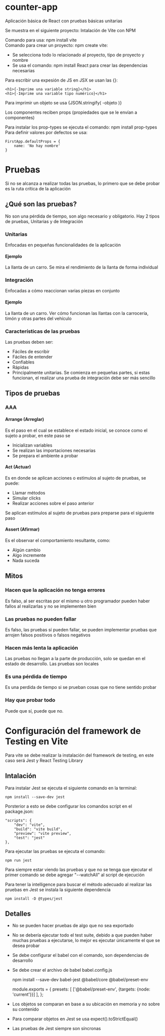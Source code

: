 # counter-app
Aplicación básica de React con pruebas básicas unitarias  

Se muestra en el siguiente proyecto: Intalación de Vite con NPM  

Comando para usa: npm install vite  
Comando para crear un proyecto: npm create vite:  
-  Se selecciona todo lo relacionado al proyecto, tipo de proyecto y nombre
-  Se usa el comando: npm install React para crear las dependencias necesarias 

Para escribir una expesión de JS en JSX se usan las {}:  

    <h1>{-Imprime una variable string}</h1>  
    <h1>{-Imprime una variable tipo numérico}</h1>  

Para imprimir un objeto se usa {JSON.stringify( -objeto )}  

Los componentes reciben props (propiedades que se le envían a componentes)  

Para instalar los prop-types se ejecuta el comando: npm install prop-types  
Para definir valores por defectos se usa:   

    FirstApp.defaultProps = {  
        name: 'No hay nombre'  
    }  

# Pruebas

Si no se alcanza a realizar todas las pruebas, lo primero que se debe probar
es la ruta crítica de la aplicación

## ¿Qué son las pruebas?

No son una pérdida de tiempo, son algo necesario y obligatorio. Hay 2 tipos de pruebas, Unitarias y de Integración

### Unitarias

Enfocadas en pequeñas funcionalidades de la aplicación

#### Ejemplo

La llanta de un carro. Se mira el rendimiento de la llanta de forma individual

### Integración

Enfocadas a cómo reaccionan varias piezas en conjunto

#### Ejemplo

La llanta de un carro. Ver cómo funcionan las llantas con la carrocería, timón y otras partes del vehículo

### Características de las pruebas

Las pruebas deben ser:

- Fáciles de escribir
- Fáciles de entender
- Confiables
- Rápidas
- Principalmente unitarias. Se comienza en pequeñas partes, si estas funcionan, el realizar una prueba de integración debe ser más sencillo

## Tipos de pruebas

### AAA

#### Arrange (Arreglar)

Es el paso en el cual se establece el estado inicial, se conoce como el sujeto a probar, en este paso se  

- Inicializan variables
- Se realizan las importaciones necesarias
- Se prepara el ambiente a probar

#### Act (Actuar)

Es en donde se aplican acciones o estímulos al sujeto de pruebas, se puede:  

- Llamar métodos
- Simular clicks
- Realizar acciones sobre el paso anterior

Se aplican estímulos al sujeto de pruebas para preparse para el siguiente paso  

#### Assert (Afirmar)

Es el observar el comportamiento resultante, como:  

- Algún cambio
- Algo incremente
- Nada suceda

## Mitos

### Hacen que la aplicación no tenga errores

Es falso, al ser escritas por el mismo u otro programador pueden haber fallos al realizarlas y no se implementen bien  

### Las pruebas no pueden fallar

Es falso, las pruebas sí pueden fallar, se pueden implementar pruebas que arrojen falsos positivos o falsos negativos  

### Hacen más lenta la aplicación

Las pruebas no llegan a la parte de producción, solo se quedan en el estado de desarrollo. Las pruebas son locales  

### Es una pérdida de tiempo

Es una perdida de tiempo si se prueban cosas que no tiene sentido probar  

### Hay que probar todo

Puede que sí, puede que no. 

# Configuración del framework de Testing en Vite

Para vite se debe realizar la instalación del framework de testing, en este caso será Jest y React Testing Library  

## Intalación

Para instalar Jest se ejecuta el siguiente comando en la terminal:  

    npm install --save-dev jest

Porsterior a esto se debe configurar los comandos script en el package.json:  

    "scripts": {
        "dev": "vite",
        "build": "vite build",
        "preview": "vite preview",
        "test": "jest"
    },

Para ejecutar las pruebas se ejecuta el comando:  

    npm run jest

Para siempre estar viendo las pruebas y que no se tenga que ejecutar el primer comando se debe agregar "--watchAll" al script de ejecución  

Para tener la intelligence para buscar el método adecuado al realizar las pruebas en Jest se instala la siguiente dependencia

    npm install -D @types/jest

## Detalles

- No se pueden hacer pruebas de algo que no sea exportado
- No se debería ejecutar todo el test suite, debido a que pueden haber muchas pruebas a ejecutarse, lo mejor es ejecutar únicamente el que se desea probar
- Se debe configurar el babel con el comando, son dependencias de desarrollo
- Se debe crear el archivo de babel babel.config.js

    npm install --save-dev babel-jest @babel/core @babel/preset-env

    module.exports = {
    presets: [
        ['@babel/preset-env', {targets: {node: 'current'}}]
        ],
    };

- Los objetos se comparan en base a su ubicación en memoria y no sobre su contenido
- Para comparar objetos en Jest se usa expect().toStrictEqual()
- Las pruebas de Jest siempre son síncronas
